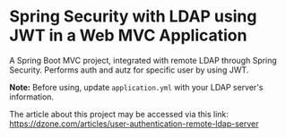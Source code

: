 # Spring Security with LDAP using JWT in a Web MVC Application

A Spring Boot MVC project, integrated with remote LDAP through Spring Security. 
Performs auth and autz for specific user by using JWT.
 
**Note:** Before using, update `application.yml` with your LDAP server's information.

The article about this project may be accessed via this link:
https://dzone.com/articles/user-authentication-remote-ldap-server